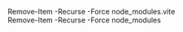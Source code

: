 Remove-Item -Recurse -Force node_modules\.vite                      
Remove-Item -Recurse -Force node_modules    